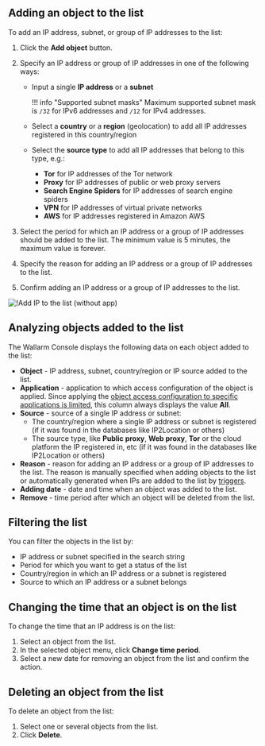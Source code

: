 ## Adding an object to the list

To add an IP address, subnet, or group of IP addresses to the list:

1. Click the **Add object** button.
2. Specify an IP address or group of IP addresses in one of the following ways:

    * Input a single **IP address** or a **subnet**
        
        !!! info "Supported subnet masks"
            Maximum supported subnet mask is `/32` for IPv6 addresses and `/12` for IPv4 addresses.
    
    * Select a **country** or a **region** (geolocation) to add all IP addresses registered in this country/region
    * Select the **source type** to add all IP addresses that belong to this type, e.g.:
        * **Tor** for IP addresses of the Tor network
        * **Proxy** for IP addresses of public or web proxy servers
        * **Search Engine Spiders** for IP addresses of search engine spiders
        * **VPN** for IP addresses of virtual private networks
        * **AWS** for IP addresses registered in Amazon AWS
3. Select the period for which an IP address or a group of IP addresses should be added to the list. The minimum value is 5 minutes, the maximum value is forever.
4. Specify the reason for adding an IP address or a group of IP addresses to the list.
5. Confirm adding an IP address or a group of IP addresses to the list.

![!Add IP to the list (without app)](../../images/user-guides/ip-lists/add-ip-to-list-without-app.png)

## Analyzing objects added to the list

The Wallarm Console displays the following data on each object added to the list:

* **Object** - IP address, subnet, country/region or IP source added to the list.
* **Application** - application to which access configuration of the object is applied. Since applying the [object access configuration to specific applications is limited](overview.md#known-caveats-of-ip-lists-configuration), this column always displays the value **All**.
* **Source** - source of a single IP address or subnet:
    * The country/region where a single IP address or subnet is registered (if it was found in the databases like IP2Location or others)
    * The source type, like **Public proxy**, **Web proxy**, **Tor** or the cloud platform the IP registered in, etc (if it was found in the databases like IP2Location or others)
* **Reason** - reason for adding an IP address or a group of IP addresses to the list. The reason is manually specified when adding objects to the list or automatically generated when IPs are added to the list by [triggers](../triggers/triggers.md).
* **Adding date** - date and time when an object was added to the list.
* **Remove** - time period after which an object will be deleted from the list.

## Filtering the list

You can filter the objects in the list by:

* IP address or subnet specified in the search string
* Period for which you want to get a status of the list
* Country/region in which an IP address or a subnet is registered
* Source to which an IP address or a subnet belongs

## Changing the time that an object is on the list

To change the time that an IP address is on the list:

1. Select an object from the list.
2. In the selected object menu, click **Change time period**.
3. Select a new date for removing an object from the list and confirm the action.

## Deleting an object from the list

To delete an object from the list:

1. Select one or several objects from the list.
2. Click **Delete**.
